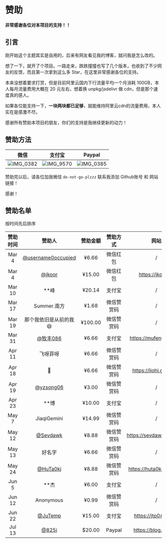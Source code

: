 # 赞助

**非常感谢各位对本项目的支持！！**

## 引言

刚开始这个主题其实是自用的，后来有网友看见我的博客，就问我是怎么改的。

想了一下，就开了个项目。一路走来，跌跌撞撞也写了几个版本，也收到了不少网友的反馈，而且第一次拿到这么多 Star，在这里非常感谢各位的支持。

本来没想着要求打赏，但是目前阿里云国内下行流量平均一个月消耗 100GB，本人每月流量费用大概在 20 元左右，想着换 unpkg/jsdelivr 做 cdn，但是那个速度真的感人。

如果各位能支持一下，**一块两块都已足够**，就能维持阿里云cdn的流量费用，本人实在是感激不尽。

感谢所有赞助本项目的朋友，你们的支持是我继续更新的动力！

## 赞助方法

微信             |  支付宝| Paypal 
:-------------------------:|:-------------------------:|:-------------------------:
![IMG_0382](https://user-images.githubusercontent.com/68590232/223455834-d2e5ab6e-9d75-4bbf-adfb-2c519d6b4582.JPG)  | ![IMG_9570](https://user-images.githubusercontent.com/68590232/223463950-f7276ef8-0198-4070-8541-697ec25e5b9a.png) | ![IMG_0385](https://user-images.githubusercontent.com/68590232/223459896-593e105e-89f3-4631-8cab-cb7798a53bf1.jpg) 



赞助完以后，请各位加我微信 `do-not-go-plzzz` 联系我添加 Github账号 和 网站链接！

感谢！

## 赞助名单

按时间先后排序

|   赞助时间   |                           赞助人                           | 赞助金额 |  赞助方式  |       网站        |
| :----------: | :--------------------------------------------------------: | :------: | :--------: | :---------------: |
| Mar 4  | [@username0occupied](https://github.com/username0occupied) |  ¥6.66   |  微信红包  |         /         |
| Mar 4  |             [@jkoor](https://github.com/jkoor)             |  ¥15.00  |  微信红包  | https://jkor.site |
| Mar 10 |                            **峰                            |  ¥20.14  |   支付宝   |         /         |
| Mar 17 |                        Summer.南方                         |  ¥1.68   | 微信赞赏码 |         /         |
| Mar 19 |                    那个我依旧是从前的我😄                  |  ¥100.00 | 微信赞赏码 |         /         |
| Mar 31 |          [@牧丰086](https://github.com/mufeng086)          |  ¥6.66   |   支付宝   |https://mufeng086.top|
| Apr 11 |                           飞呀菲呀                            |  ¥6.66  |   微信赞赏码   |         /         |
| Apr 18 | 👺 | ¥6.66 | 微信赞赏码 | https://liohi.github.io |
| Apr 19 | [@yzsong06](https://github.com/yzsong06) | ¥3.00 | 微信赞赏码 | / |
| Apr 23 | **博 | ¥10.00 | 支付宝 | / |
| May 7 | JiaqiGemini | ¥14.99 | 微信赞赏码 | / |
| May 12 | [@Sevdawk](https://github.com/Sevdawk) | ¥8.88 | 微信赞赏码 | https://sevdawk.github.io |
| May 13 | 好名字 | ¥6.66 | 微信赞赏码 | / |
| May 24 | [@HuTa0kj](https://github.com/HuTa0kj) | ¥8.88 | 微信赞赏码 | https://huta0kj.github.io |
| Jun 5 | **杰 | ¥6.00 | 支付宝 | / |
| Jun 12 | Anonymous | ¥0.99 | 微信赞赏码 | / |
| Jun 22 | [@JuTemp](https://github.com/JuTemp) | ¥15.00 | 支付宝 | https://jtp0415.top |
| Jul 13 | [@825i](https://github.com/825i) | $20.00 | Paypal |  https://blog.xtu.icu/ |
 